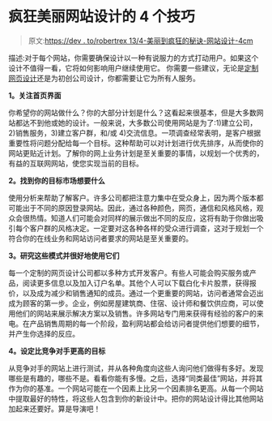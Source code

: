 # 疯狂美丽网站设计的 4 个技巧

> 原文:[https://dev . to/robertrex 13/4-美丽到疯狂的秘诀-网站设计-4cm](https://dev.to/robertrex13/4-tips-for-insanely-beautiful-website-design-4cm)

描述:对于每个网站，你需要确保设计以一种有说服力的方式打动用户。如果这个设计不值得一看，它将如何影响用户继续使用它。
你需要一些建议，无论是[定制网页设计](https://branex.com/web-solutions/web-design-development/)还是为初创公司设计，你都需要让它为所有人服务。

**1。关注首页界面**

你希望你的网站做什么？你的大部分计划是什么？这看起来很基本，但是大多数网站都达不到他或她的设计。一般来说，大多数公司使用网站是为了:1)建立公司，2)销售服务，3)建立客户群，和/或 4)交流信息。一项调查经常表明，是客户根据重要性将问题分配给每一个目标。这种帮助可以对计划进行优先排序，从而使你的网站更贴近计划。了解你的网上业务计划是至关重要的事情，以规划一个优秀的，有益的互联网网站，使您实现当前的目标。

**2。找到你的目标市场想要什么**

使用分析来帮助了解客户。许多公司都把注意力集中在受众身上，因为两个版本都可能出于不同的原因登录网站。因此，通过各种颜色，网页，通信和风格风格，观众会很热情。知道人们可能会对同样的展示做出不同的反应，这将有助于你做出吸引每个客户群的风格决定。一定要对这各种各样的受众进行调查，这对于规划一个符合你的在线业务和网站访问者要求的网站是至关重要的。

**3。研究这些模式并很好地使用它们**

每一个定制的网页设计公司都以多种方式开发客户。有些人可能会购买服务或产品，阅读更多信息以及加入订户名单。其他个人可以下载白化卡片股票，获得报价，以及成为减少和销售通知的成员。通过一个更重要的网站，访问者通常会迈出成为顾客的第一步。企业，例如房屋建筑商、住宿、设计师和餐饮供应商，可以使用他们的网站来展示解决方案以及销售。许多网站专门用来获得有经验的客户的来电。在产品销售周期的每一个阶段，盈利网站都会给访问者提供他们想要的细节，并产生你选择的反应。

**4。设定比竞争对手更高的目标**

从竞争对手的网站上进行测试，并从各种角度向这些人询问他们做得有多好。发现哪些是有趣的，哪些不是。看看你能有多慢。之后，选择“同类最佳”网站，并将其作为你的基准。一个网站可能在一个因素上比另一个因素排名更高。从每一个网站中提取最好的特性，将这些人包含到你的新设计中。把你的网站设计得比其他网站加起来还要好。算是导演吧！